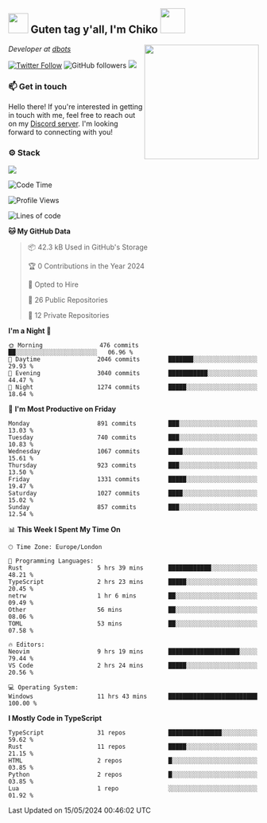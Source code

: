 <h2><img src="https://cdn.discordapp.com/emojis/1100181376730402906.gif?quality=lossless" width="40"> Guten tag y'all, I'm Chiko <img src="https://a.ppy.sh/15907233" width="50"></h2>
<a href="https://cataas.com"><img align='right' src="https://cataas.com/cat" width="230"></a>
<p><em>Developer at <a href="https://github.com/dbotsfun">dbots</a></em></p>

[![Twitter Follow](https://img.shields.io/twitter/follow/chikoxq?label=Follow)](https://twitter.com/intent/follow?screen_name=chikoxq)
![GitHub followers](https://img.shields.io/github/followers/chikof?label=Follow&style=social)
![](https://komarev.com/ghpvc/?username=chikof&color=blue)

### 📫 Get in touch
Hello there! If you're interested in getting in touch with me, feel free to reach out on my [Discord server](https://discord.gg/sejc7TnX6N). I'm looking forward to connecting with you!

### ⚙️ Stack
[![](https://skillicons.dev/icons?i=git,kubernetes,docker,js,ts,cloudflare,css,deno,express,graphql,html,mongodb,nestjs,py,react,apollo,bash,java,lua,nextjs,netlify,nodejs,ps,powershell,rust,neovim,tauri,sentry,postgres,tailwind,prisma,actix,workers)](https://skillicons.dev)

<!--START_SECTION:waka-->
![Code Time](http://img.shields.io/badge/Code%20Time-1%2C699%20hrs%2057%20mins-blue)

![Profile Views](http://img.shields.io/badge/Profile%20Views-0-blue)

![Lines of code](https://img.shields.io/badge/From%20Hello%20World%20I%27ve%20Written-6.4%20million%20lines%20of%20code-blue)

**🐱 My GitHub Data** 

> 📦 42.3 kB Used in GitHub's Storage 
 > 
> 🏆 0 Contributions in the Year 2024
 > 
> 💼 Opted to Hire
 > 
> 📜 26 Public Repositories 
 > 
> 🔑 12 Private Repositories 
 > 
**I'm a Night 🦉** 

```text
🌞 Morning                476 commits         ██░░░░░░░░░░░░░░░░░░░░░░░   06.96 % 
🌆 Daytime                2046 commits        ███████░░░░░░░░░░░░░░░░░░   29.93 % 
🌃 Evening                3040 commits        ███████████░░░░░░░░░░░░░░   44.47 % 
🌙 Night                  1274 commits        █████░░░░░░░░░░░░░░░░░░░░   18.64 % 
```
📅 **I'm Most Productive on Friday** 

```text
Monday                   891 commits         ███░░░░░░░░░░░░░░░░░░░░░░   13.03 % 
Tuesday                  740 commits         ███░░░░░░░░░░░░░░░░░░░░░░   10.83 % 
Wednesday                1067 commits        ████░░░░░░░░░░░░░░░░░░░░░   15.61 % 
Thursday                 923 commits         ███░░░░░░░░░░░░░░░░░░░░░░   13.50 % 
Friday                   1331 commits        █████░░░░░░░░░░░░░░░░░░░░   19.47 % 
Saturday                 1027 commits        ████░░░░░░░░░░░░░░░░░░░░░   15.02 % 
Sunday                   857 commits         ███░░░░░░░░░░░░░░░░░░░░░░   12.54 % 
```


📊 **This Week I Spent My Time On** 

```text
🕑︎ Time Zone: Europe/London

💬 Programming Languages: 
Rust                     5 hrs 39 mins       ████████████░░░░░░░░░░░░░   48.21 % 
TypeScript               2 hrs 23 mins       █████░░░░░░░░░░░░░░░░░░░░   20.45 % 
netrw                    1 hr 6 mins         ██░░░░░░░░░░░░░░░░░░░░░░░   09.49 % 
Other                    56 mins             ██░░░░░░░░░░░░░░░░░░░░░░░   08.06 % 
TOML                     53 mins             ██░░░░░░░░░░░░░░░░░░░░░░░   07.58 % 

🔥 Editors: 
Neovim                   9 hrs 19 mins       ████████████████████░░░░░   79.44 % 
VS Code                  2 hrs 24 mins       █████░░░░░░░░░░░░░░░░░░░░   20.56 % 

💻 Operating System: 
Windows                  11 hrs 43 mins      █████████████████████████   100.00 % 
```

**I Mostly Code in TypeScript** 

```text
TypeScript               31 repos            ███████████████░░░░░░░░░░   59.62 % 
Rust                     11 repos            █████░░░░░░░░░░░░░░░░░░░░   21.15 % 
HTML                     2 repos             █░░░░░░░░░░░░░░░░░░░░░░░░   03.85 % 
Python                   2 repos             █░░░░░░░░░░░░░░░░░░░░░░░░   03.85 % 
Lua                      1 repo              ░░░░░░░░░░░░░░░░░░░░░░░░░   01.92 % 
```




 Last Updated on 15/05/2024 00:46:02 UTC
<!--END_SECTION:waka-->


<!--
<p align="center">
     <a href="https://discord.gg/HhybNhchcC"><img src="https://invidget.switchblade.xyz/sejc7TnX6N" align="center" ><a>
</p> 
-->
